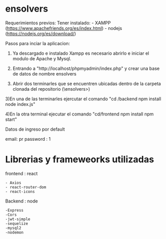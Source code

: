 # ensolvers


Requerimientos previos: Tener instalado:
        - XAMPP  (https://www.apachefriends.org/es/index.html)
        - nodejs (https://nodejs.org/es/download/) 

Pasos para inciar la aplicacion:

1) Ya descargado e instalado Xampp es necesario abrirlo e iniciar el modulo de Apache y Mysql.

3) Entrando a "http://localhost/phpmyadmin/index.php" y crear una base de datos de nombre ensolvers

2) Abrir dos terminarles que se encuentren ubicadas dentro de la carpeta clonada del repositorio  (\ensolvers>)

3)En una de las terminarles ejercutar el comando  "cd /backend npm install node index.js"

4)En la otra terminal ejecutar el comando  "cd/frontend npm install npm start"



Datos de ingreso por default

email: pr
password : 1


# Librerias y frameweorks utilizadas

frontend : react

    - Axios
    - react-router-dom
    - react-icons

Backend : node

    -Express
    -Cors
    -jwt-simple
    -sequelize
    -mysql2
    -nodemon
